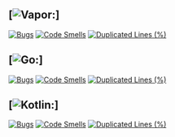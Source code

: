 
## [![Vapor:](https://github.com/czyzu1710/Projektowanie-obiektowe-CW2)]
[![Bugs](https://sonarcloud.io/api/project_badges/measure?project=czyzu1710_Projektowanie-obiektowe-CW2&metric=bugs)](https://sonarcloud.io/dashboard?id=czyzu1710_Projektowanie-obiektowe-CW2)
[![Code Smells](https://sonarcloud.io/api/project_badges/measure?project=czyzu1710_Projektowanie-obiektowe-CW2&metric=code_smells)](https://sonarcloud.io/dashboard?id=czyzu1710_Projektowanie-obiektowe-CW2)
[![Duplicated Lines (%)](https://sonarcloud.io/api/project_badges/measure?project=czyzu1710_Projektowanie-obiektowe-CW2&metric=duplicated_lines_density)](https://sonarcloud.io/dashboard?id=czyzu1710_Projektowanie-obiektowe-CW2)

## [![Go:](https://github.com/czyzu1710/Projektowanie-obiektowe-CW3)]
[![Bugs](https://sonarcloud.io/api/project_badges/measure?project=czyzu1710_Projektowanie-obiektowe-CW3&metric=bugs)](https://sonarcloud.io/dashboard?id=czyzu1710_Projektowanie-obiektowe-CW3)
[![Code Smells](https://sonarcloud.io/api/project_badges/measure?project=czyzu1710_Projektowanie-obiektowe-CW3&metric=code_smells)](https://sonarcloud.io/dashboard?id=czyzu1710_Projektowanie-obiektowe-CW3)
[![Duplicated Lines (%)](https://sonarcloud.io/api/project_badges/measure?project=czyzu1710_Projektowanie-obiektowe-CW3&metric=duplicated_lines_density)](https://sonarcloud.io/dashboard?id=czyzu1710_Projektowanie-obiektowe-CW3)

## [![Kotlin:](https://github.com/czyzu1710/Projektowanie-obiektowe-CW4)]

[![Bugs](https://sonarcloud.io/api/project_badges/measure?project=czyzu1710_Projektowanie-obiektowe-CW4&metric=bugs)](https://sonarcloud.io/dashboard?id=czyzu1710_Projektowanie-obiektowe-CW4)
[![Code Smells](https://sonarcloud.io/api/project_badges/measure?project=czyzu1710_Projektowanie-obiektowe-CW4&metric=code_smells)](https://sonarcloud.io/dashboard?id=czyzu1710_Projektowanie-obiektowe-CW4)
[![Duplicated Lines (%)](https://sonarcloud.io/api/project_badges/measure?project=czyzu1710_Projektowanie-obiektowe-CW4&metric=duplicated_lines_density)](https://sonarcloud.io/dashboard?id=czyzu1710_Projektowanie-obiektowe-CW4)
